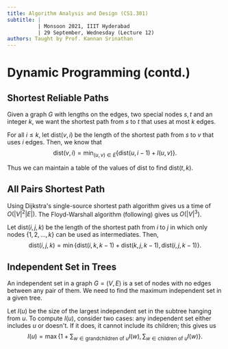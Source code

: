 ```yaml
---
title: Algorithm Analysis and Design (CS1.301)
subtitle: |
          | Monsoon 2021, IIIT Hyderabad
          | 29 September, Wednesday (Lecture 12)
authors: Taught by Prof. Kannan Srinathan
---
```

# Dynamic Programming (contd.)
## Shortest Reliable Paths
Given a graph $G$ with lengths on the edges, two special nodes $s, t$ and an integer $k$, we want the shortest path from $s$ to $t$ that uses at most $k$ edges.  

For all $i \leq k$, let $\text{dist}(v,i)$ be the length of the shortest path from $s$ to $v$ that uses $i$ edges. Then, we know that
$$\text{dist}(v,i) = \min _{(u,v) \in E} \{\text{dist}(u,i-1) + l(u,v)\}.$$

Thus we can maintain a table of the values of dist to find $\text{dist}(t,k)$.

## All Pairs Shortest Path
Using Dijkstra's single-source shortest path algorithm gives us a time of $O(|V|^2 |E|)$. The Floyd-Warshall algorithm (following) gives us $O(|V|^3)$.  

Let $\text{dist}(i,j,k)$ be the length of the shortest path from $i$ to $j$ in which only nodes $\{1, 2, \dots, k\}$ can be used as intermediates. Then,
$$\text{dist}(i,j,k) = \min \{\text{dist}(i,k,k-1) + \text{dist}(k,j,k-1), \text{dist}(i,j,k-1)\}.$$

## Independent Set in Trees
An independent set in a graph $G = (V,E)$ is a set of nodes with no edges between any pair of them. We need to find the maximum independent set in a given tree.  

Let $I(u)$ be the size of the largest independent set in the subtree hanging from $u$. To compute $I(u)$, consider two cases: any independent set either includes $u$ or doesn't. If it does, it cannot include its children; this gives us
$$I(u) = \max \left \{ 1 + \sum_{w \in \text{grandchildren of } u} I(w), \sum_{w \in \text{children of }u} I(w) \right \}.$$
